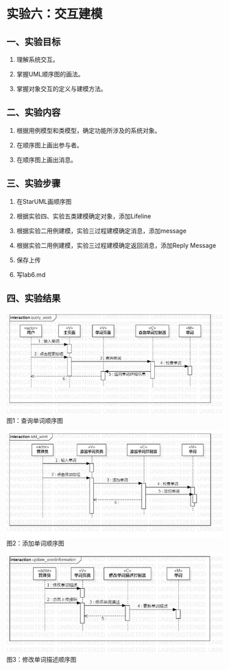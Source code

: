 # 实验六：交互建模

## 一、实验目标

1. 理解系统交互。 

2. 掌握UML顺序图的画法。 

3. 掌握对象交互的定义与建模方法。 

## 二、实验内容

1. 根据用例模型和类模型，确定功能所涉及的系统对象。  

2. 在顺序图上画出参与者。  

3. 在顺序图上画出消息。 

## 三、实验步骤

1. 在StarUML画顺序图  

2. 根据实验四、实验五类建模确定对象，添加Lifeline  

3. 根据实验二用例建模，实验三过程建模确定消息，添加message  

4. 根据实验二用例建模，实验三过程建模确定返回消息，添加Reply Message  

5. 保存上传

6. 写lab6.md

## 四、实验结果

![查询单词顺序图](./lab6_query_word.jpg)  
图1：查询单词顺序图

![添加单词顺序图](./lab6_add_word.jpg)  
图2：添加单词顺序图  

![修改单词描述顺序图](./lab6_update_wordinformation.jpg)  
图3：修改单词描述顺序图  
